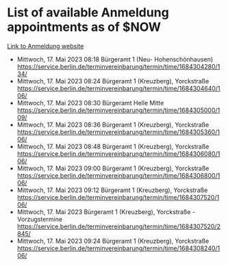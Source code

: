 # List of available Anmeldung appointments as of $NOW
[Link to Anmeldung website](https://service.berlin.de/terminvereinbarung/termin/tag.php?termin=1&anliegen[]=120686&dienstleisterlist=122210,122217,327316,122219,327312,122227,327314,122231,327346,122243,327348,122254,122252,329742,122260,329745,122262,329748,122271,327278,122273,327274,122277,327276,330436,122280,327294,122282,327290,122284,327292,122291,327270,122285,327266,122286,327264,122296,327268,150230,329760,122297,327286,122294,327284,122312,329763,122314,329775,122304,327330,122311,327334,122309,327332,317869,122281,327352,122279,329772,122283,122276,327324,122274,327326,122267,329766,122246,327318,122251,327320,122257,327322,122208,327298,122226,327300&herkunft=http%3A%2F%2Fservice.berlin.de%2Fdienstleistung%2F120686%2F)
- Mittwoch, 17. Mai 2023 08:18 Bürgeramt 1 (Neu- Hohenschönhausen) https://service.berlin.de/terminvereinbarung/termin/time/1684304280/134/
- Mittwoch, 17. Mai 2023 08:24 Bürgeramt 1 (Kreuzberg), Yorckstraße https://service.berlin.de/terminvereinbarung/termin/time/1684304640/106/
- Mittwoch, 17. Mai 2023 08:30 Bürgeramt Helle Mitte https://service.berlin.de/terminvereinbarung/termin/time/1684305000/109/
- Mittwoch, 17. Mai 2023 08:36 Bürgeramt 1 (Kreuzberg), Yorckstraße https://service.berlin.de/terminvereinbarung/termin/time/1684305360/106/
- Mittwoch, 17. Mai 2023 08:48 Bürgeramt 1 (Kreuzberg), Yorckstraße https://service.berlin.de/terminvereinbarung/termin/time/1684306080/106/
- Mittwoch, 17. Mai 2023 09:00 Bürgeramt 1 (Kreuzberg), Yorckstraße https://service.berlin.de/terminvereinbarung/termin/time/1684306800/106/
- Mittwoch, 17. Mai 2023 09:12 Bürgeramt 1 (Kreuzberg), Yorckstraße https://service.berlin.de/terminvereinbarung/termin/time/1684307520/106/
- Mittwoch, 17. Mai 2023  Bürgeramt 1 (Kreuzberg), Yorckstraße - Vorzugstermine https://service.berlin.de/terminvereinbarung/termin/time/1684307520/2845/
- Mittwoch, 17. Mai 2023 09:24 Bürgeramt 1 (Kreuzberg), Yorckstraße https://service.berlin.de/terminvereinbarung/termin/time/1684308240/106/
